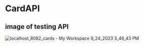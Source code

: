 # CardAPI

## image of testing API

![localhost_8082_cards - My Workspace 9_24_2023 3_46_43 PM](https://github.com/ansariabn/CardAPI.github.io/assets/110123115/e33a65cd-7250-4caf-91a1-5c6e933a7b50)
